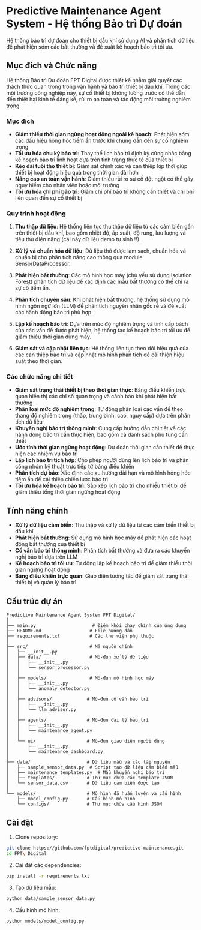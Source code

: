 # Predictive Maintenance Agent System - Hệ thống Bảo trì Dự đoán

Hệ thống bảo trì dự đoán cho thiết bị dầu khí sử dụng AI và phân tích dữ liệu để phát hiện sớm các bất thường và đề xuất kế hoạch bảo trì tối ưu.

## Mục đích và Chức năng

Hệ thống Bảo trì Dự đoán FPT Digital được thiết kế nhằm giải quyết các thách thức quan trọng trong vận hành và bảo trì thiết bị dầu khí. Trong các môi trường công nghiệp này, sự cố thiết bị không lường trước có thể dẫn đến thiệt hại kinh tế đáng kể, rủi ro an toàn và tác động môi trường nghiêm trọng.

### Mục đích

- **Giảm thiểu thời gian ngừng hoạt động ngoài kế hoạch**: Phát hiện sớm các dấu hiệu hỏng hóc tiềm ẩn trước khi chúng dẫn đến sự cố nghiêm trọng
- **Tối ưu hóa chu kỳ bảo trì**: Thay thế lịch bảo trì định kỳ cứng nhắc bằng kế hoạch bảo trì linh hoạt dựa trên tình trạng thực tế của thiết bị
- **Kéo dài tuổi thọ thiết bị**: Giám sát chính xác và can thiệp kịp thời giúp thiết bị hoạt động hiệu quả trong thời gian dài hơn
- **Nâng cao an toàn vận hành**: Giảm thiểu rủi ro sự cố đột ngột có thể gây nguy hiểm cho nhân viên hoặc môi trường
- **Tối ưu hóa chi phí bảo trì**: Giảm chi phí bảo trì không cần thiết và chi phí liên quan đến sự cố thiết bị

### Quy trình hoạt động

1. **Thu thập dữ liệu**: Hệ thống liên tục thu thập dữ liệu từ các cảm biến gắn trên thiết bị dầu khí, bao gồm nhiệt độ, áp suất, độ rung, lưu lượng và tiêu thụ điện năng (cái này dữ liệu demo tự sinh !!).

2. **Xử lý và chuẩn hóa dữ liệu**: Dữ liệu thô được làm sạch, chuẩn hóa và chuẩn bị cho phân tích nâng cao thông qua module SensorDataProcessor.

3. **Phát hiện bất thường**: Các mô hình học máy (chủ yếu sử dụng Isolation Forest) phân tích dữ liệu để xác định các mẫu bất thường có thể chỉ ra sự cố tiềm ẩn.

4. **Phân tích chuyên sâu**: Khi phát hiện bất thường, hệ thống sử dụng mô hình ngôn ngữ lớn (LLM) để phân tích nguyên nhân gốc rễ và đề xuất các hành động bảo trì phù hợp.

5. **Lập kế hoạch bảo trì**: Dựa trên mức độ nghiêm trọng và tính cấp bách của các vấn đề được phát hiện, hệ thống tạo kế hoạch bảo trì tối ưu để giảm thiểu thời gian dừng máy.

6. **Giám sát và cập nhật liên tục**: Hệ thống liên tục theo dõi hiệu quả của các can thiệp bảo trì và cập nhật mô hình phân tích để cải thiện hiệu suất theo thời gian.

### Các chức năng chi tiết

- **Giám sát trạng thái thiết bị theo thời gian thực**: Bảng điều khiển trực quan hiển thị các chỉ số quan trọng và cảnh báo khi phát hiện bất thường
- **Phân loại mức độ nghiêm trọng**: Tự động phân loại các vấn đề theo thang độ nghiêm trọng (thấp, trung bình, cao, nguy cấp) dựa trên phân tích dữ liệu
- **Khuyến nghị bảo trì thông minh**: Cung cấp hướng dẫn chi tiết về các hành động bảo trì cần thực hiện, bao gồm cả danh sách phụ tùng cần thiết
- **Ước tính thời gian ngừng hoạt động**: Dự đoán thời gian cần thiết để thực hiện các nhiệm vụ bảo trì
- **Lập lịch bảo trì tích hợp**: Cho phép người dùng lên lịch bảo trì và phân công nhóm kỹ thuật trực tiếp từ bảng điều khiển
- **Phân tích dự báo**: Xác định các xu hướng dài hạn và mô hình hỏng hóc tiềm ẩn để cải thiện chiến lược bảo trì
- **Tối ưu hóa kế hoạch bảo trì**: Sắp xếp lịch bảo trì cho nhiều thiết bị để giảm thiểu tổng thời gian ngừng hoạt động

## Tính năng chính

- **Xử lý dữ liệu cảm biến**: Thu thập và xử lý dữ liệu từ các cảm biến thiết bị dầu khí
- **Phát hiện bất thường**: Sử dụng mô hình học máy để phát hiện các hoạt động bất thường của thiết bị
- **Cố vấn bảo trì thông minh**: Phân tích bất thường và đưa ra các khuyến nghị bảo trì dựa trên LLM
- **Kế hoạch bảo trì tối ưu**: Tự động lập kế hoạch bảo trì để giảm thiểu thời gian ngừng hoạt động
- **Bảng điều khiển trực quan**: Giao diện tương tác để giám sát trạng thái thiết bị và quản lý bảo trì

## Cấu trúc dự án

```
Predictive Maintenance Agent System FPT Digital/
│
├── main.py                     # Điểm khởi chạy chính của ứng dụng
├── README.md                  # File hướng dẫn
├── requirements.txt           # Các thư viện phụ thuộc
│
├── src/                       # Mã nguồn chính
│   ├── __init__.py
│   ├── data/                  # Mô-đun xử lý dữ liệu
│   │   ├── __init__.py
│   │   └── sensor_processor.py
│   │
│   ├── models/                # Mô-đun mô hình học máy
│   │   ├── __init__.py
│   │   └── anomaly_detector.py
│   │
│   ├── advisors/             # Mô-đun cố vấn bảo trì
│   │   ├── __init__.py
│   │   └── llm_advisor.py
│   │
│   ├── agents/               # Mô-đun đại lý bảo trì
│   │   ├── __init__.py
│   │   └── maintenance_agent.py
│   │
│   └── ui/                   # Mô-đun giao diện người dùng
│       ├── __init__.py
│       └── maintenance_dashboard.py
│
├── data/                     # Dữ liệu mẫu và các tài nguyên
│   ├── sample_sensor_data.py  # Script tạo dữ liệu cảm biến mẫu
│   ├── maintenance_templates.py  # Mẫu khuyến nghị bảo trì
│   ├── templates/            # Thư mục chứa các template JSON
│   └── sensor_data.csv       # Dữ liệu cảm biến được tạo
│
└── models/                   # Mô hình đã huấn luyện và cấu hình
    ├── model_config.py       # Cấu hình mô hình 
    └── configs/              # Thư mục chứa cấu hình JSON 
```

## Cài đặt

1. Clone repository:

```bash
git clone https://github.com/fptdigital/predictive-maintenance.git
cd FPT\ Digital
```

2. Cài đặt các dependencies:

```bash
pip install -r requirements.txt
```

3. Tạo dữ liệu mẫu:

```bash
python data/sample_sensor_data.py
```

4. Cấu hình mô hình:

```bash
python models/model_config.py
```

